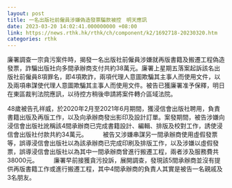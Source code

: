 ```yaml
---
layout: post
title: 一名出版社前僱員涉嫌偽造發票騙款被控　明天應訊
date: 2023-03-20 14:02:41.000000000 +08:00
link: https://news.rthk.hk/rthk/ch/component/k2/1692718-20230320.htm
categories: rthk
---
```


廉署調查一宗貪污案件時，揭發一名出版社前僱員涉嫌就再版書籍及搬遷工程偽造發票，詐騙出版社向多間承辦商支付共約38萬元。廉署上星期五落案起訴該名出版社前僱員8項罪名，即4項欺詐，兩項代理人意圖欺騙其主事人而使用文件，以及兩項串謀使代理人意圖欺騙其主事人而使用文件。被告已獲廉署准予保釋，明日在東區裁判法院應訊，以待控方稍後申請將案件轉介區域法院。

48歲被告孔祥威，於2020年2月至2021年6月期間，獲浸信會出版社聘用，負責書籍出版及再版工作，以及向承辦商發出影印及設計訂單。案發期間，被告涉嫌向浸信會出版社訛稱該4間承辦商已完成書籍設計、編輯、排版及校對工作，誘使浸信會出版社付款共約34萬元。
　　 
被告又涉嫌串謀另一間承辦商使用虛假發票等，誤導浸信會出版社以為該承辦商已完成印刷及排版工作，以及涉嫌以虛假發票，誤導浸信會出版社以為其中一間承辦商曾進行搬遷工程，兩者涉及服務費共38000元。
　　 
廉署早前接獲貪污投訴，展開調查，發現該5間承辦商並沒有提供再版書籍工作或進行搬遷工程，其中4間承辦商的負責人其實是被告一名親戚及3名朋友。
